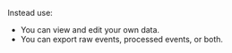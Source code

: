 Instead use:

- You can view and edit your own data.
- You can export raw events, processed events, or both.
